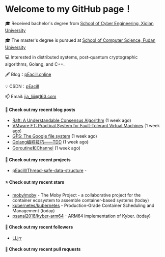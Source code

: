 # Welcome to my GitHub page！

🎓 Received bachelor's degree from [School of Cyber Engineering, Xidian University](https://ce.xidian.edu.cn/)

🎓 The master's degree is pursued at [School of Computer Science, Fudan University](https://cs.fudan.edu.cn/)

💻 Interested in distributed systems, post-quantum cryptographic algorithms, Golang, and C++.

🖋 Blog：[pEacill.online](https://peacill.online/)

💡 CSDN：[pEacill](https://blog.csdn.net/m0_54047527?spm=1000.2115.3001.5343)

📫 Email: [jia_liii@163.com](mailto:jia_liii@163.com)

#### 📜 Check out my recent blog posts

- [Raft: A Understandable Consensus Algorithm](https://peacill.online/post/9989.html) (1 week ago)
- [VMware FT: Practical System for Fault-Tolerant Virtual Machines](https://peacill.online/post/42123.html) (1 week ago)
- [GFS: The Google file system](https://peacill.online/post/22157.html) (1 week ago)
- [Golang编程技巧——TDD](https://peacill.online/post/50511.html) (1 week ago)
- [Goroutine和Channel](https://peacill.online/post/52359.html) (1 week ago)

#### 🌱 Check out my recent projects

- [pEacill/Thread-safe-data-structure](https://github.com/pEacill/Thread-safe-data-structure) - 

#### ⭐ Check out my recent stars

- [moby/moby](https://github.com/moby/moby) - The Moby Project - a collaborative project for the container ecosystem to assemble container-based systems (today)
- [kubernetes/kubernetes](https://github.com/kubernetes/kubernetes) - Production-Grade Container Scheduling and Management (today)
- [psanal2018/kyber-arm64](https://github.com/psanal2018/kyber-arm64) - ARM64 implementation of Kyber. (today)

#### 👯 Check out my recent followers

- [LLjrr](https://github.com/LLjrr)

#### 🔨 Check out my recent pull requests

